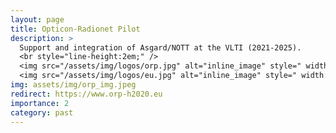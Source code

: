 ```yaml
---
layout: page
title: Opticon-Radionet Pilot
description: >
  Support and integration of Asgard/NOTT at the VLTI (2021-2025).
  <br style="line-height:2em;" />
  <img src="/assets/img/logos/orp.jpg" alt="inline_image" style=" width: auto; height: auto; max-width: 2.5em; max-height: 1.5em;" class="img-fluid rounded">
  <img src="/assets/img/logos/eu.jpg" alt="inline_image" style=" width: auto; height: auto; max-width: 2.5em; max-height: 1.5em;" class="img-fluid rounded">
img: assets/img/orp_img.jpeg
redirect: https://www.orp-h2020.eu
importance: 2
category: past
---
```

